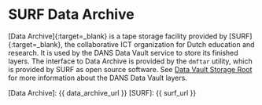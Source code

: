 SURF Data Archive
=================

[Data Archive]{:target=_blank} is a tape storage facility provided by [SURF]{:target=_blank}, the collaborative ICT organization for Dutch education and
research. It is used by the DANS Data Vault service to store its finished layers. The interface to Data Archive is provided by the `dmftar` utility, which is
provided by SURF as open source software. See [Data Vault Storage Root](../data-vault-storage-root#serialization-in-layers) for more information about the DANS
Data Vault layers.

[Data Archive]: {{ data_archive_url }}
[SURF]: {{ surf_url }}